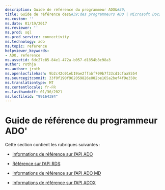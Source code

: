```yaml
---
description: Guide de référence du programmeur ADO&#39;
title: Guide de référence des&#39;des programmeurs ADO | Microsoft Docs
ms.custom: ''
ms.date: 01/19/2017
ms.reviewer: ''
ms.prod: sql
ms.prod_service: connectivity
ms.technology: ado
ms.topic: reference
helpviewer_keywords:
- ADO, reference
ms.assetid: 6dc27c85-84e1-472a-b057-d1854b8c98a3
author: rothja
ms.author: jroth
ms.openlocfilehash: 9b2c42c01eb19ae2ffabf709b7f33cd1cfaa8554
ms.sourcegitcommit: 33f0f190f962059826e002be165a2bef4f9e350c
ms.translationtype: MT
ms.contentlocale: fr-FR
ms.lasthandoff: 01/30/2021
ms.locfileid: "99164384"
---
```

# <a name="ado-programmer39s-reference"></a>Guide de référence du programmeur ADO&#39;
Cette section contient les rubriques suivantes :  
  
-   [Informations de référence sur l’API ADO](./ado-api/ado-api-reference.md)  
  
-   [Référence sur l’API RDS](./rds-api/rds-api-reference.md)  
  
-   [Informations de référence sur l’API ADO MD](./ado-md-api/ado-md-object-model.md)  
  
-   [Informations de référence sur l’API ADOX](./adox-api/adox-object-model.md)

